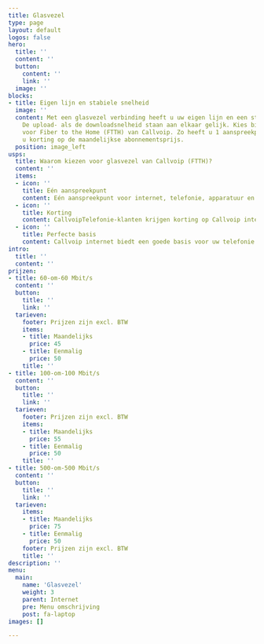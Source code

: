 ```yaml
---
title: Glasvezel
type: page
layout: default
logos: false
hero:
  title: ''
  content: ''
  button:
    content: ''
    link: ''
  image: ''
blocks:
- title: Eigen lijn en stabiele snelheid
  image: ''
  content: Met een glasvezel verbinding heeft u uw eigen lijn en een stabiele snelheid.
    De upload- als de downloadsnelheid staan aan elkaar gelijk. Kies bijvoorbeeld
    voor Fiber to the Home (FTTH) van Callvoip. Zo heeft u 1 aanspreekpunt en ontvangt
    u korting op de maandelijkse abonnementsprijs.
  position: image_left
usps:
  title: Waarom kiezen voor glasvezel van Callvoip (FTTH)?
  content: ''
  items:
  - icon: ''
    title: Eén aanspreekpunt
    content: Eén aanspreekpunt voor internet, telefonie, apparatuur en installatie
  - icon: ''
    title: Korting
    content: CallvoipTelefonie-klanten krijgen korting op Callvoip internet
  - icon: ''
    title: Perfecte basis
    content: Callvoip internet biedt een goede basis voor uw telefonie
intro:
  title: ''
  content: ''
prijzen:
- title: 60-om-60 Mbit/s
  content: ''
  button:
    title: ''
    link: ''
  tarieven:
    footer: Prijzen zijn excl. BTW
    items:
    - title: Maandelijks
      price: 45
    - title: Eenmalig
      price: 50
    title: ''
- title: 100-om-100 Mbit/s
  content: ''
  button:
    title: ''
    link: ''
  tarieven:
    footer: Prijzen zijn excl. BTW
    items:
    - title: Maandelijks
      price: 55
    - title: Eenmalig
      price: 50
    title: ''
- title: 500-om-500 Mbit/s
  content: ''
  button:
    title: ''
    link: ''
  tarieven:
    items:
    - title: Maandelijks
      price: 75
    - title: Eenmalig
      price: 50
    footer: Prijzen zijn excl. BTW
    title: ''
description: ''
menu:
  main:
    name: 'Glasvezel'
    weight: 3
    parent: Internet
    pre: Menu omschrijving
    post: fa-laptop
images: []

---
```

